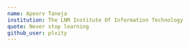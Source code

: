 ```yaml
---
name: Apoorv Taneja
institution: The LNM Institute Of Information Technology
quote: Never stop learning
github_user: plxity
---
```

